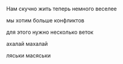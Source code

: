 Нам скучно жить теперь немного веселее

мы хотим больше конфликтов

для этого нужно несколько веток

ахалай махалай

ляськи масяськи